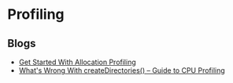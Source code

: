 # Profiling
## Blogs
* [Get Started With Allocation Profiling](https://flounder.dev/posts/allocation-profiling/)
* [What's Wrong With createDirectories() – Guide to CPU Profiling](https://flounder.dev/posts/get-started-with-profiling/)
